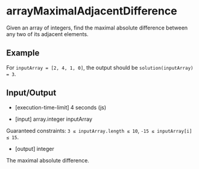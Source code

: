 # arrayMaximalAdjacentDifference

Given an array of integers, find the maximal absolute difference between any two of its adjacent elements.

## Example

For `inputArray = [2, 4, 1, 0]`, the output should be
`solution(inputArray) = 3`.

## Input/Output

- [execution-time-limit] 4 seconds (js)

- [input] array.integer inputArray

Guaranteed constraints:
`3 ≤ inputArray.length ≤ 10`,
`-15 ≤ inputArray[i] ≤ 15`.

- [output] integer

The maximal absolute difference.
